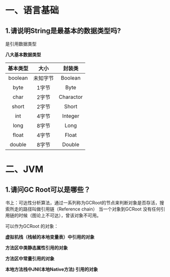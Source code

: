 # 一、语言基础



## 1.请说明String是最基本的数据类型吗?

是引用数据类型

**八大基本数据类型**

| 基本类型 |   大小   |  封装类   |
| :------: | :------: | :-------: |
| boolean  | 未知字节 |  Boolean  |
|   byte   |  1字节   |   Byte    |
|   char   |  2字节   | Charactor |
|  short   |  2字节   |   Short   |
|   int    |  4字节   |  Integer  |
|   long   |  8字节   |   Long    |
|  float   |  4字节   |   Float   |
|  double  |  8字节   |  Double   |

# 二、JVM



## 1.请问GC Root可以是哪些？

书上：可达性分析算法，通过一系列称为GCRoot的节点来判断对象是否存活，搜索所走的路径叫做引用链（Reference chain） 当一个对象到GCRoot 没有任何引用链的时候（图论上不可达），曾该对象不可用。

可以作为GCRoot 的对象：

**虚拟机栈（栈帧的本地变量表）中引用的对象**

**方法区中类静态属性引用的对象**

**方法区中常量引用的对象**

**本地方法栈中JNI(本地Native方法) 引用的对象**